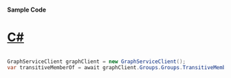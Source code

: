 #### Sample Code
# [C#](#tab/Csharp)

```C#

GraphServiceClient graphClient = new GraphServiceClient();
var transitiveMemberOf = await graphClient.Groups.Groups.TransitiveMemberOf.Request().GetAsync();

```